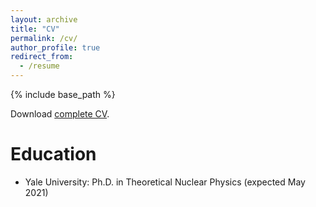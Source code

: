 ```yaml
---
layout: archive
title: "CV"
permalink: /cv/
author_profile: true
redirect_from:
  - /resume
---
```


{% include base_path %}

Download [complete CV](/files/fanto_paul_cv.pdf).

Education
======
* Yale University: Ph.D. in Theoretical Nuclear Physics (expected May 2021)
